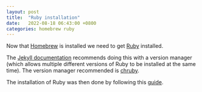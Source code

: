 ```yaml
---
layout: post
title:  "Ruby installation"
date:   2022-08-18 06:43:00 +0800
categories: homebrew ruby
---
```


Now that [Homebrew][homebrew] is installed we need to get [Ruby][ruby] installed.

The [Jekyll documentation](https://jekyllrb.com/docs/installation/macos/#step-1-install-homebrew) recommends doing this with a version manager (which allows multiple different versions of Ruby to be installed at the same time).
The version manager recommended is [chruby][chruby].

The installation of Ruby was then done by following this [guide](https://www.moncefbelyamani.com/how-to-install-xcode-homebrew-git-rvm-ruby-on-mac/#how-to-install-different-versions-of-ruby-and-switch-between-them).


[chruby]: https://github.com/postmodern/chruby
[ruby]: http://www.ruby-lang.org
[homebrew]: https://brew.sh
